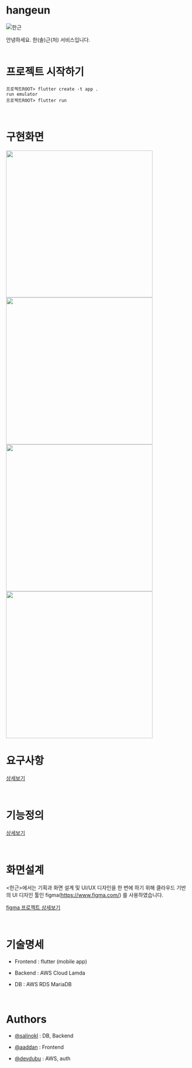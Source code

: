 # hangeun
![한근](https://dureupso.co.kr/web/product/big/201903/ca190482b0ce87a936347ee41e076404.jpg)

안녕하세요. 한(솔)근(처) 서비스입니다.
<br/>
<br/>
# 프로젝트 시작하기
```
프로젝트ROOT> flutter create -t app .
run emulator
프로젝트ROOT> flutter run
```

<br/>

# 구현화면
<img src="doc/image/screenshot1.png" width="400">
<img src="doc/image/screenshot2.png" width="400">
<img src="doc/image/screenshot4.png" width="400">
<img src="doc/image/screenshot5.png" width="400">

<br/>

# 요구사항
[상세보기](doc/request.md)

<br/>

# 기능정의
[상세보기](doc/features.md)

<br/>

# 화면설계
<한근>에서는 기획과 화면 설계 및 UI/UX 디자인을 한 번에 하기 위해 클라우드 기반의 UI 디자인 툴인 figma(https://www.figma.com/) 를 사용하였습니다.

[figma 프로젝트 상세보기](https://www.figma.com/file/acVWbYPwHTIuAoKz9xbNKA/%ED%95%9C%EA%B7%BC%EB%AA%A8%EB%B0%94%EC%9D%BCApp?type=design&node-id=0%3A1&mode=design&t=vdy6JljiAoDmHELE-1)

<br/>

# 기술명세
- Frontend : flutter (mobile app)

- Backend : AWS Cloud Lamda

- DB : AWS RDS MariaDB

<br/>

# Authors
- [@salinokl](https://github.com/salinokl) : DB, Backend

- [@aaddan](https://github.com/aaddan) : Frontend

- [@devdubu](https://github.com/devdubu) : AWS, auth
